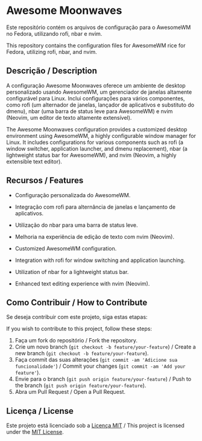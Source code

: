 # Awesome Moonwaves

Este repositório contém os arquivos de configuração para o AwesomeWM no Fedora, utilizando rofi, nbar e nvim.

This repository contains the configuration files for AwesomeWM rice for Fedora, utilizing rofi, nbar, and nvim.

## Descrição / Description

A configuração Awesome Moonwaves oferece um ambiente de desktop personalizado usando AwesomeWM, um gerenciador de janelas altamente configurável para Linux. Inclui configurações para vários componentes, como rofi (um alternador de janelas, lançador de aplicativos e substituto do dmenu), nbar (uma barra de status leve para AwesomeWM) e nvim (Neovim, um editor de texto altamente extensível).

The Awesome Moonwaves configuration provides a customized desktop environment using AwesomeWM, a highly configurable window manager for Linux. It includes configurations for various components such as rofi (a window switcher, application launcher, and dmenu replacement), nbar (a lightweight status bar for AwesomeWM), and nvim (Neovim, a highly extensible text editor).

## Recursos / Features

- Configuração personalizada do AwesomeWM.
- Integração com rofi para alternância de janelas e lançamento de aplicativos.
- Utilização do nbar para uma barra de status leve.
- Melhoria na experiência de edição de texto com nvim (Neovim).

- Customized AwesomeWM configuration.
- Integration with rofi for window switching and application launching.
- Utilization of nbar for a lightweight status bar.
- Enhanced text editing experience with nvim (Neovim).

## Como Contribuir / How to Contribute

Se deseja contribuir com este projeto, siga estas etapas:

If you wish to contribute to this project, follow these steps:

1. Faça um fork do repositório / Fork the repository.
2. Crie um novo branch (`git checkout -b feature/your-feature`) / Create a new branch (`git checkout -b feature/your-feature`).
3. Faça commit das suas alterações (`git commit -am 'Adicione sua funcionalidade'`) / Commit your changes (`git commit -am 'Add your feature'`).
4. Envie para o branch (`git push origin feature/your-feature`) / Push to the branch (`git push origin feature/your-feature`).
5. Abra um Pull Request / Open a Pull Request.

## Licença / License

Este projeto está licenciado sob a [Licença MIT](LICENSE) / This project is licensed under the [MIT License](LICENSE).
